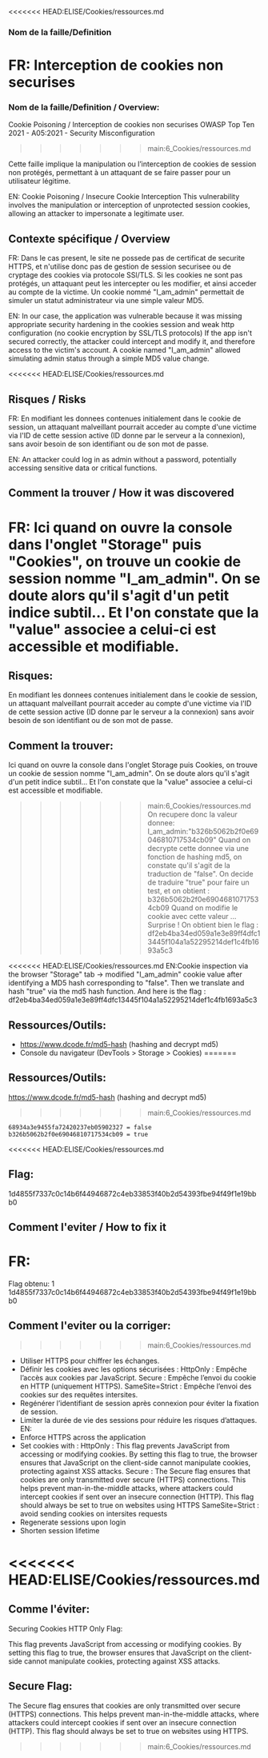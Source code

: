 <<<<<<< HEAD:ELISE/Cookies/ressources.md
### Nom de la faille/Definition
FR: Interception de cookies non securises
=======
### Nom de la faille/Definition / Overview:
Cookie Poisoning / Interception de cookies non securises
OWASP Top Ten 2021 - A05:2021 - Security Misconfiguration
>>>>>>> main:6_Cookies/ressources.md

Cette faille implique la manipulation ou l’interception de cookies de session non protégés, permettant à un attaquant de se faire passer pour un utilisateur légitime.

EN: Cookie Poisoning / Insecure Cookie Interception
This vulnerability involves the manipulation or interception of unprotected session cookies, allowing an attacker to impersonate a legitimate user.

## Contexte spécifique / Overview
FR: Dans le cas present, le site ne possede pas de certificat de securite HTTPS, et n'utilise donc pas de gestion de session securisee ou de cryptage des cookies via protocole SSl/TLS.
Si les cookies ne sont pas protégés, un attaquant peut les intercepter ou les modifier, et ainsi acceder au compte de la victime.
Un cookie nommé "I_am_admin" permettait de simuler un statut administrateur via une simple valeur MD5.

EN: In our case, the application was vulnerable because it was missing appropriate security hardening in the cookies session and weak http configuration (no cookie encryption by SSL/TLS protocols)
If the app isn't secured correctly, the attacker could intercept and modify it, and therefore access to the victim's account.
A cookie named "I_am_admin" allowed simulating admin status through a simple MD5 value change.

<<<<<<< HEAD:ELISE/Cookies/ressources.md
## Risques / Risks
FR: En modifiant les donnees contenues initialement dans le cookie de session, un attaquant malveillant pourrait acceder au compte d'une victime via l'ID de cette session active (ID donne par le serveur a la connexion), sans avoir besoin de son identifiant ou de son mot de passe.

EN: An attacker could log in as admin without a password, potentially accessing sensitive data or critical functions.

## Comment la trouver / How it was discovered
FR: Ici quand on ouvre la console dans l'onglet "Storage" puis "Cookies", on trouve un cookie de session nomme "I_am_admin". On se doute alors qu'il s'agit d'un petit indice subtil... Et l'on constate que la "value" associee a celui-ci est accessible et modifiable.
=======
## Risques:
En modifiant les donnees contenues initialement dans le cookie de session, un attaquant malveillant pourrait acceder au compte d'une victime via l'ID de cette session active (ID donne par le serveur a la connexion) sans avoir besoin de son identifiant ou de son mot de passe.

## Comment la trouver:
Ici quand on ouvre la console dans l'onglet Storage puis Cookies, on trouve un cookie de session nomme "I_am_admin". On se doute alors qu'il s'agit d'un petit indice subtil... Et l'on constate que la "value" associee a celui-ci est accessible et modifiable. 
>>>>>>> main:6_Cookies/ressources.md
On recupere donc la valeur donnee:
I_am_admin:"b326b5062b2f0e69046810717534cb09"
Quand on decrypte cette donnee via une fonction de hashing md5, on constate qu'il s'agit de la traduction de "false".
On decide de traduire "true" pour faire un test, et on obtient :
b326b5062b2f0e69046810717534cb09
Quand on modifie le cookie avec cette valeur ... Surprise ! On obtient bien le flag :
df2eb4ba34ed059a1e3e89ff4dfc13445f104a1a52295214def1c4fb1693a5c3

<<<<<<< HEAD:ELISE/Cookies/ressources.md
EN:Cookie inspection via the browser "Storage" tab → modified "I_am_admin" cookie value after identifying a MD5 hash corresponding to "false". Then we translate and hash "true" via the md5 hash function.
And here is the flag : df2eb4ba34ed059a1e3e89ff4dfc13445f104a1a52295214def1c4fb1693a5c3

## Ressources/Outils:
- https://www.dcode.fr/md5-hash (hashing and decrypt md5)
- Console du navigateur (DevTools > Storage > Cookies)
=======
## Ressources/Outils:
https://www.dcode.fr/md5-hash (hashing and decrypt md5)
>>>>>>> main:6_Cookies/ressources.md

    68934a3e9455fa72420237eb05902327 = false
    b326b5062b2f0e69046810717534cb09 = true

<<<<<<< HEAD:ELISE/Cookies/ressources.md
## Flag:
  1d4855f7337c0c14b6f44946872c4eb33853f40b2d54393fbe94f49f1e19bbb0

## Comment l'eviter / How to fix it
FR:
=======
Flag obtenu:                                       1      1d4855f7337c0c14b6f44946872c4eb33853f40b2d54393fbe94f49f1e19bbb0

## Comment l'eviter ou la corriger:
>>>>>>> main:6_Cookies/ressources.md
- Utiliser HTTPS pour chiffrer les échanges.
- Définir les cookies avec les options sécurisées :
    HttpOnly : Empêche l’accès aux cookies par JavaScript.
    Secure : Empêche l’envoi du cookie en HTTP (uniquement HTTPS).
    SameSite=Strict : Empêche l’envoi des cookies sur des requêtes intersites.
- Regénérer l’identifiant de session après connexion pour éviter la fixation de session.
- Limiter la durée de vie des sessions pour réduire les risques d’attaques.
EN:
- Enforce HTTPS across the application
- Set cookies with :
    HttpOnly : This flag prevents JavaScript from accessing or modifying cookies. By setting this flag to true, the browser ensures that JavaScript on the client-side cannot manipulate cookies, protecting against XSS attacks.
    Secure : The Secure flag ensures that cookies are only transmitted over secure (HTTPS) connections. This helps prevent man-in-the-middle attacks, where attackers could intercept cookies if sent over an insecure connection (HTTP). This flag should always be set to true on websites using HTTPS
    SameSite=Strict : avoid sending cookies on intersites requests
- Regenerate sessions upon login
- Shorten session lifetime



<<<<<<< HEAD:ELISE/Cookies/ressources.md
=======



## Comme l'éviter:

Securing Cookies
HTTP Only Flag:

This flag prevents JavaScript from accessing or modifying cookies. By setting this flag to true, the browser ensures that JavaScript on the client-side cannot manipulate cookies, protecting against XSS attacks.

## Secure Flag:

The Secure flag ensures that cookies are only transmitted over secure (HTTPS) connections. This helps prevent man-in-the-middle attacks, where attackers could intercept cookies if sent over an insecure connection (HTTP). This flag should always be set to true on websites using HTTPS.
>>>>>>> main:6_Cookies/ressources.md
